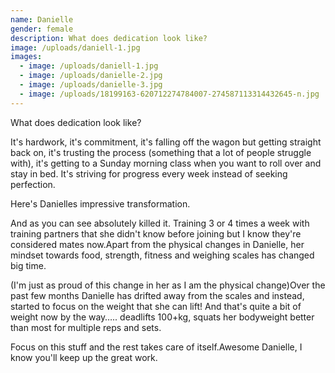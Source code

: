 ```yaml
---
name: Danielle
gender: female
description: What does dedication look like?
image: /uploads/daniell-1.jpg
images:
  - image: /uploads/daniell-1.jpg
  - image: /uploads/danielle-2.jpg
  - image: /uploads/danielle-3.jpg
  - image: /uploads/18199163-620712274784007-274587113314432645-n.jpg
---
```



What does dedication look like?

It's hardwork, it's commitment, it's falling off the wagon but getting straight back on, it's trusting the process (something that a lot of people struggle with), it's getting to a Sunday morning class when you want to roll over and stay in bed. It's striving for progress every week instead of seeking perfection.

Here's Danielles impressive transformation.

And as you can see absolutely killed it. Training 3 or 4 times a week with training partners that she didn't know before joining but I know they're considered mates now.Apart from the physical changes in Danielle, her mindset towards food, strength, fitness and weighing scales has changed big time.

(I'm just as proud of this change in her as I am the physical change)Over the past few months Danielle has drifted away from the scales and instead, started to focus on the weight that she can lift! And that's quite a bit of weight now by the way….. deadlifts 100+kg, squats her bodyweight better than most for multiple reps and sets.

Focus on this stuff and the rest takes care of itself.Awesome Danielle, I know you'll keep up the great work.